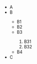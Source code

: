 <!DOCTYPE html>
<html lang="eng">
<head>
    <meta charset="UTF-8">
    <meta name="viewport" content="width=device-width, initial-scale=1.0">
    <title>Document</title>
</head> 
<body>
    <ul type="disc">
        <li>A</li>
        <li>B</li>
        <ul type="circle">
            <li>B1</li>
            <li>B2</li>
            <li>B3</li>
            <ol type="1">
                <li>B31</li>
                <li>B32</li>
            </ol>
            <li>B4</li>
        </ul>
       <li>C</li> 
    </ul>
</body>
</html>
